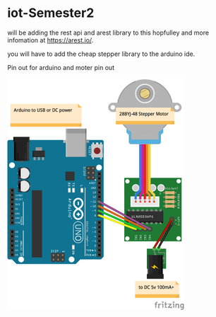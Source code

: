 # iot-Semester2
will be adding the rest api and arest library to this hopfulley and more infomation at https://arest.io/.



you will have to add the cheap stepper library to the arduino ide.

Pin out for arduino and moter pin out 

<img src ="https://raw.githubusercontent.com/S00189689/iot-Semester2/master/images/connections.png" width ="400">
